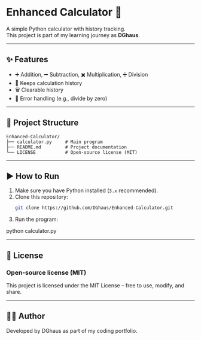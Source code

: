 # Enhanced Calculator 🧮

A simple Python calculator with history tracking.  
This project is part of my learning journey as **DGhaus**.

---

## ✨ Features
- ➕ Addition, ➖ Subtraction, ✖️ Multiplication, ➗ Division  
- 📜 Keeps calculation history  
- 🗑️ Clearable history  
- 🚫 Error handling (e.g., divide by zero)  

---

## 📂 Project Structure
    Enhanced-Calculator/
    ├── calculator.py     # Main program
    ├── README.md         # Project documentation
    └── LICENSE           # Open-source license (MIT)

---

## ▶️ How to Run
1. Make sure you have Python installed (`3.x` recommended).  
2. Clone this repository:  
   ```bash
   git clone https://github.com/DGhaus/Enhanced-Calculator.git
3. Run the program:

python calculator.py

---

## 📜 License
### Open-source license (MIT)
This project is licensed under the MIT License – free to use, modify, and share.


---

## 👨‍💻 Author

Developed by DGhaus as part of my coding portfolio.
